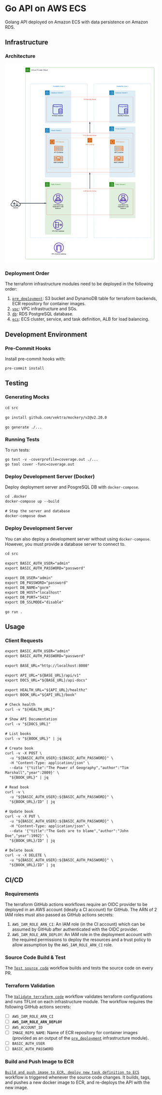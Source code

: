 # Go API on AWS ECS
Golang API deployed on Amazon ECS with data persistence on Amazon RDS.

## Infrastructure 
### Architecture
![architecture](./docs/architecture.png)

### Deployment Order
The terraform infrastructure modules need to be deployed in the following order:
1. [`pre_deployment`](./infrastructure/terraform/pre_deployment/README.md): S3 bucket and DynamoDB table for terraform backends, ECR repository for container images.
2. [`vpc`](./infrastructure/terraform/vpc/README.md): VPC infrastructure and SGs.
3. [`db`](./infrastructure/terraform/db/README.md): RDS PostgreSQL database.
4. [`ecs`](./infrastructure/terraform/ecs/README.md): ECS cluster, service, and task definition, ALB for load balancing.


## Development Environment
### Pre-Commit Hooks
Install pre-commit hooks with:
```shell
pre-commit install
```

## Testing
### Generating Mocks
```shell
cd src 

go install github.com/vektra/mockery/v2@v2.20.0

go generate ./...
```
### Running Tests
To run tests:
```shell
go test -v -coverprofile=coverage.out ./...
go tool cover -func=coverage.out
```

### Deploy Development Server (Docker)
Deploy deployment server and PosgreSQL DB with `docker-compose`.
```shell 
cd .docker
docker-compose up --build

# Stop the server and database
docker-compose down
```

### Deploy Development Server
You can also deploy a development server without using `docker-compose`. 
However, you must provide a database server to connect to.
```shell
cd src

export BASIC_AUTH_USER="admin"
export BASIC_AUTH_PASSWORD="password"

export DB_USER="admin"
export DB_PASSWORD="password"
export DB_NAME="gorm"
export DB_HOST="localhost"
export DB_PORT="5432"
export DB_SSLMODE="disable"

go run .
```

## Usage
### Client Requests
```shell
export BASIC_AUTH_USER="admin"
export BASIC_AUTH_PASSWORD="password"

export BASE_URL="http://localhost:8080"

export API_URL="${BASE_URL}/api/v1"
export DOCS_URL="${BASE_URL}/api-docs"

export HEALTH_URL="${API_URL}/healthz"
export BOOK_URL="${API_URL}/book"

# Check health
curl -v "${HEALTH_URL}"

# Show API Documentation
curl -v "${DOCS_URL}"

# List books
curl -v "${BOOK_URL}" | jq

# Create book
curl -v -X POST \
  -u "${BASIC_AUTH_USER}:${BASIC_AUTH_PASSWORD}" \
  -H "Content-Type: application/json" \
  --data '{"title":"The Power of Geography","author":"Tim Marshall","year":2009}' \
  "${BOOK_URL}" | jq

# Read book
curl -v \
  -u "${BASIC_AUTH_USER}:${BASIC_AUTH_PASSWORD}" \
  "${BOOK_URL}/ID" | jq

# Update book
curl -v -X PUT \
  -u "${BASIC_AUTH_USER}:${BASIC_AUTH_PASSWORD}" \
  -H "Content-Type: application/json" \
  --data '{"title":"The Gods are to blame","author":"John Doe","year":1992}' \
  "${BOOK_URL}/ID" | jq

# Delete book
curl -v -X DELETE \
  -u "${BASIC_AUTH_USER}:${BASIC_AUTH_PASSWORD}" \
  "${BOOK_URL}/ID" | jq
```

## CI/CD
### Requirements
The terraform GitHub actions workflows require an OIDC provider to be deployed in an AWS account (ideally a CI account) for GitHub.
The ARN of 2 IAM roles must also passed as GitHub actions secrets:
1. `AWS_IAM_ROLE_ARN_CI`: An IAM role (in the CI account) which can be assumed by GitHub after authenticated with the OIDC provider.
2. `AWS_IAM_ROLE_ARN_DEPLOY`: An IAM role in the deployment account with the required permissions to deploy the resources and a trust policy to allow assumption by the `AWS_IAM_ROLE_ARN_CI` role.

### Source Code Build & Test
The [`Test source code`](./.github/workflows/go.yaml) workflow builds and tests the source code on every PR.

### Terraform Validation
The [`Validate terraform code`](./.github/workflows/infra_validate.yaml) workflow validates terraform configurations and runs TFLint on each infrastructure module.
The workflow requires the following GitHub actions secrets:
- [ ] `AWS_IAM_ROLE_ARN_CI`
- [ ] **`AWS_IAM_ROLE_ARN_DEPLOY`**
- [ ] `AWS_ACCOUNT_ID`
- [ ] `IMAGE_REPO_NAME`: Name of ECR repository for container images (provided as an output of the [`pre_deployment`](./infrastructure/terraform/pre_deployment/README.md) infrastructure module).
- [ ] `BASIC_AUTH_USER`
- [ ] `BASIC_AUTH_PASSWORD`

### Build and Push Image to ECR
[`Build and push image to ECR, deploy new task definition to ECS`](./.github/workflows/deploy.yaml) workflow is triggered whenever the source code changes.
It builds, tags, and pushes a new docker image to ECR, and re-deploys the API with the new image.
